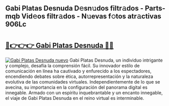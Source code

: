 ## Gabi Platas Desnuda D𝚎sn𝚞dos filtr𝚊dos - Parts-mqb Vid𝚎os filtr𝚊dos - N𝚞evas f𝚘tos atr𝚊ctivas 906Lc

# <h2><a href="http://mbauv1.tromn.icu/?c=Gabi+Platas+Desnuda">🔗👉👉👉 Gabi Platas Desnuda 🔗🔗</a></h2>

[![Gabi Platas Desnuda nuevo](https://i.imgur.com/pEAQMta.gif)](http://mbauv1.tromn.icu/?c=Gabi+Platas+Desnuda)
Gabi Platas Desnuda, un individuo intrigante y complejo, desafía la comprensión fácil. Su innovador estilo de comunicación en línea ha cautivado y enfurecido a los espectadores, encendiendo debates sobre ética, autorrepresentación y la naturaleza evolutiva de las comunidades virtuales. Independientemente de lo que se avecina, su importancia en la configuración del panorama digital es innegable. Armado con un espíritu inquebrantable y un encanto innegable, el viaje de Gabi Platas Desnuda en el reino virtual es interminable.
